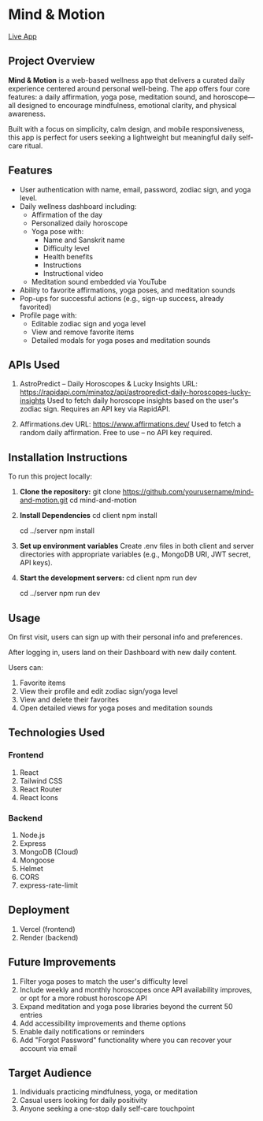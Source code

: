 # Mind & Motion

[Live App](https://mind-and-motion-app.vercel.app/)

## Project Overview

**Mind & Motion** is a web-based wellness app that delivers a curated daily experience centered around personal well-being. The app offers four core features: a daily affirmation, yoga pose, meditation sound, and horoscope—all designed to encourage mindfulness, emotional clarity, and physical awareness.

Built with a focus on simplicity, calm design, and mobile responsiveness, this app is perfect for users seeking a lightweight but meaningful daily self-care ritual.

## Features

- User authentication with name, email, password, zodiac sign, and yoga level.
- Daily wellness dashboard including:
  - Affirmation of the day
  - Personalized daily horoscope
  - Yoga pose with:
    - Name and Sanskrit name
    - Difficulty level
    - Health benefits
    - Instructions
    - Instructional video
  - Meditation sound embedded via YouTube
- Ability to favorite affirmations, yoga poses, and meditation sounds
- Pop-ups for successful actions (e.g., sign-up success, already favorited)
- Profile page with:
  - Editable zodiac sign and yoga level
  - View and remove favorite items
  - Detailed modals for yoga poses and meditation sounds

## APIs Used
1. AstroPredict – Daily Horoscopes & Lucky Insights
URL: https://rapidapi.com/minatoz/api/astropredict-daily-horoscopes-lucky-insights
Used to fetch daily horoscope insights based on the user's zodiac sign.
Requires an API key via RapidAPI.

2. Affirmations.dev
URL: https://www.affirmations.dev/
Used to fetch a random daily affirmation.
Free to use – no API key required.

## Installation Instructions

To run this project locally:

1. **Clone the repository:**
   git clone https://github.com/yourusername/mind-and-motion.git
   cd mind-and-motion

2. **Install Dependencies**
   cd client
   npm install

   cd ../server
   npm install

3. **Set up environment variables**
Create .env files in both client and server directories with appropriate variables (e.g., MongoDB URI, JWT secret, API keys).

4. **Start the development servers:**
   cd client
   npm run dev

   cd ../server
   npm run dev

## Usage
On first visit, users can sign up with their personal info and preferences.

After logging in, users land on their Dashboard with new daily content.

Users can:
1. Favorite items
2. View their profile and edit zodiac sign/yoga level
3. View and delete their favorites
4. Open detailed views for yoga poses and meditation sounds

## Technologies Used

### Frontend
1. React
2. Tailwind CSS
3. React Router
4. React Icons

### Backend
1. Node.js
2. Express
3. MongoDB (Cloud)
4. Mongoose
5. Helmet
6. CORS
7. express-rate-limit

## Deployment
1. Vercel (frontend)
2. Render (backend)

## Future Improvements
1. Filter yoga poses to match the user's difficulty level
2. Include weekly and monthly horoscopes once API availability improves, or opt for a more robust horoscope API
3. Expand meditation and yoga pose libraries beyond the current 50 entries
5. Add accessibility improvements and theme options
6. Enable daily notifications or reminders
7. Add "Forgot Password" functionality where you can recover your account via email 

## Target Audience
1. Individuals practicing mindfulness, yoga, or meditation
2. Casual users looking for daily positivity
3. Anyone seeking a one-stop daily self-care touchpoint

